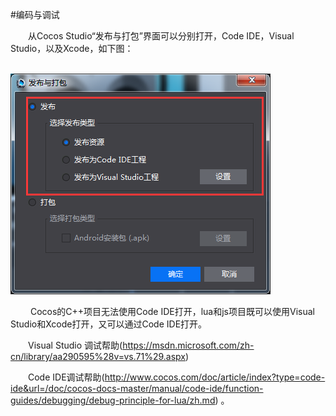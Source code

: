 #编码与调试

&emsp;&emsp;从Cocos Studio“发布与打包”界面可以分别打开，Code IDE，Visual Studio，以及Xcode，如下图：

&emsp;&emsp;&emsp;&emsp;&emsp;&emsp;&emsp;&emsp;![image](res/image0001.png)           

&emsp;&emsp; Cocos的C++项目无法使用Code IDE打开，lua和js项目既可以使用Visual Studio和Xcode打开，又可以通过Code IDE打开。

&emsp;&emsp;Visual Studio 调试帮助(https://msdn.microsoft.com/zh-cn/library/aa290595%28v=vs.71%29.aspx)

&emsp;&emsp;Code IDE调试帮助(http://www.cocos.com/doc/article/index?type=code-ide&url=/doc/cocos-docs-master/manual/code-ide/function-guides/debugging/debug-principle-for-lua/zh.md) 。
         
    
